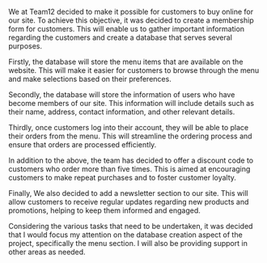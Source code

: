 We at Team12 decided to make it possible for customers to buy online for our site. To achieve this objective, it was decided to create a membership form for customers. This will enable us to gather important information regarding the customers and create a database that serves several purposes.

Firstly, the database will store the menu items that are available on the website. This will make it easier for customers to browse through the menu and make selections based on their preferences.

Secondly, the database will store the information of users who have become members of our site. This information will include details such as their name, address, contact information, and other relevant details.

Thirdly, once customers log into their account, they will be able to place their orders from the menu. This will streamline the ordering process and ensure that orders are processed efficiently.

In addition to the above, the team has decided to offer a discount code to customers who order more than five times. This is aimed at encouraging customers to make repeat purchases and to foster customer loyalty.

Finally, We also decided to add a newsletter section to our site. This will allow customers to receive regular updates regarding new products and promotions, helping to keep them informed and engaged.

Considering the various tasks that need to be undertaken, it was decided that I would focus my attention on the database creation aspect of the project, specifically the menu section. I will also be providing support in other areas as needed.